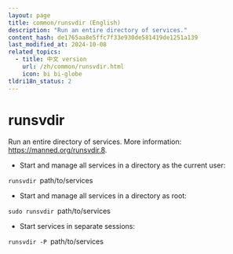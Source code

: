 ```yaml
---
layout: page
title: common/runsvdir (English)
description: "Run an entire directory of services."
content_hash: de1765aa8e5ffc7f33e930de581419de1251a139
last_modified_at: 2024-10-08
related_topics:
  - title: 中文 version
    url: /zh/common/runsvdir.html
    icon: bi bi-globe
tldri18n_status: 2
---
```

# runsvdir

Run an entire directory of services.
More information: <https://manned.org/runsvdir.8>.

- Start and manage all services in a directory as the current user:

`runsvdir `<span class="tldr-var badge badge-pill bg-dark-lm bg-white-dm text-white-lm text-dark-dm font-weight-bold">path/to/services</span>

- Start and manage all services in a directory as root:

`sudo runsvdir `<span class="tldr-var badge badge-pill bg-dark-lm bg-white-dm text-white-lm text-dark-dm font-weight-bold">path/to/services</span>

- Start services in separate sessions:

`runsvdir -P `<span class="tldr-var badge badge-pill bg-dark-lm bg-white-dm text-white-lm text-dark-dm font-weight-bold">path/to/services</span>
